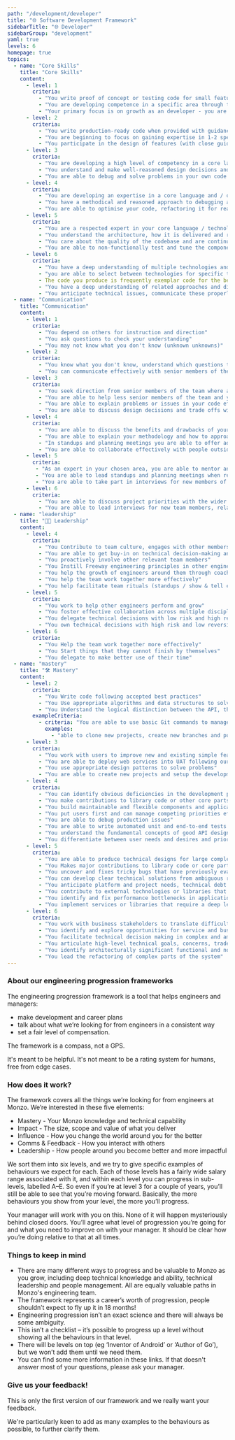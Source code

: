 ```yaml
---
path: "/development/developer"
title: "🌐 Software Development Framework"
sidebarTitle: "🌐 Developer"
sidebarGroup: "development"
yaml: true
levels: 6
homepage: true
topics:
  - name: "Core Skills"
    title: "Core Skills"
    content:
      - level: 1
        criteria:
          - "You write proof of concept or testing code for small features when provided with guidance, direction and support"
          - "You are developing competence in a specific area through training, development and experience."
          - "Your primary focus is on growth as an developer - you are constantly learning how to learn."
      - level: 2
        criteria:
          - "You write production-ready code when provided with guidance on the best approach."
          - "You are beginning to focus on gaining expertise in 1-2 specific areas."
          - "You participate in the design of features (with close guidance)."        
      - level: 3
        criteria:
          - "You are developing a high level of competency in a core language and / or technology"
          - "You understand and make well-reasoned design decisions and trade-offs in your solution area."
          - "You are able to debug and solve problems in your own code or others code, with support or guidance from colleagues."   
      - level: 4
        criteria:
          - "You are developing an expertise in a core language and / or technology, and gaining awareness of others."
          - "You have a methodical and reasoned approach to debugging and problem solving."
          - "You are able to optimise your code, refactoring it for readability and performance"
      - level: 5
        criteria:
          - "You are a respected expert in your core language / technology and are sought for your opinion and guidance."
          - "You understand the architecture, how it is delivered and run in production, and the impact your changes may have on it."   
          - "You care about the quality of the codebase and are continually looking for ways to improve it, as well as the experience of working with it."
          - "You are able to non-functionally test and tune the components for which you are responsible (e.g. in areas of performance, security, accessibility, etc.)"
      - level: 6
        criteria:
          - "You have a deep understanding of multiple technologies and frameworks"
          - "you are able to select between technologies for specific tasks or solutions"
          - The code you produce is frequently exemplar code for the benefit of others."
          - "You have a deep understanding of related approaches and disciplines such as Agile, DevOps, and Software / Solution Architecture."
          - "You anticipate technical issues, communicate these properly to the relevant stakeholders, and make architectural / design decisions to avoid / resolve them."
  - name: "Communication"
    title: "Communication"
    content:
      - level: 1
        criteria:
          - "You depend on others for instruction and direction"
          - "You ask questions to check your understanding"
          - "You may not know what you don't know (unknown unknowns)"
      - level: 2
        criteria:
          - "You know what you don't know, understand which questions to ask"
          - "You can communicate effectively with senior members of the team in your area"
      - level: 3
        criteria:
          - "You seek direction from senior members of the team where appropriate"
          - "You are able to help less senior members of the team and your peers with specific questions in your areas of competence" 
          - "You are able to explain problems or issues in your code effectively to others when debugging"
          - "You are able to discuss design decisions and trade offs with other members of the team"        
      - level: 4
        criteria:
          - "You are able to discuss the benefits and drawbacks of your core technology and how it compares to others"
          - "You are able to explain your methodology and how to approach specific problems to less senior members of the team"
          - "In standups and planning meetings you are able to offer advice and information to other members of the team"
          - "You are able to collaborate effectively with people outside the team and the wider business"
      - level: 5
        criteria:
         - "As an expert in your chosen area, you are able to mentor and inform more junior members of the team in this area"
         - "You are able to lead standups and planning meetings when required"
         - "You are able to take part in interviews for new members of the team, asking technical questions as required"      
      - level: 6
        criteria:
          - "You are able to discuss project priorities with the wider business and the board of directors, with a view to their commercial application"  
          - "You are able to lead interviews for new team members, relating their experience to the needs of the team"
  - name: "leadership"
    title: "👩‍💼 Leadership"
    content:    
      - level: 4
        criteria:
          - "You Contribute to team culture, engages with other members of the team"
          - "You are able to get buy-in on technical decision-making and proposed designs"
          - "You proactively involve other relevant team members"          
          - "You Instill Freeway engineering principles in other engineers"
          - "You help the growth of engineers around them through coaching and mentoring"
          - "You help the team work together more effectively"
          - "You help facilitate team rituals (standups / show & tell etc)"
      - level: 5
        criteria:
          - "You work to help other engineers perform and grow"
          - "You foster effective collaboration across multiple disciplines (backend, mobile, data, design, web)"
          - "You delegate technical decisions with low risk and high reversibility"
          - "You own technical decisions with high risk and low reversibility"
      - level: 6
        criteria:
          - "You Help the team work together more effectively"
          - "You Start things that they cannot finish by themselves"
          - "You delegate to make better use of their time"
  - name: "mastery"
    title: "🛠️ Mastery"
    content:      
      - level: 2
        criteria:
          - "You Write code following accepted best practices"
          - "You Use appropriate algorithms and data structures to solve problems"
          - "You Understand the logical distinction between the API, the frontend and the backend"
        exampleCriteria:
          - criteria: "You are able to use basic Git commands to manage workflow effectively"
            examples:
              - "able to clone new projects, create new branches and pull requests from those branches"
      - level: 3
        criteria:
          - "You work with users to improve new and existing simple features iteratively"
          - "You are able to deploy web services into UAT following our deployment guidelines"
          - "You use appropriate design patterns to solve problems"
          - "You are able to create new projects and setup the development environment for them"         
      - level: 4
        criteria:
          - "You can identify obvious deficiencies in the development processes and support activities to improve them"
          - "You make contributions to library code or other core parts of larger applications"          
          - "You build maintainable and flexible components and applications"
          - "You put users first and can manage competing priorities effectively"
          - "You are able to debug production issues"
          - "You are able to write automated unit and end-to-end tests following accepted best practices"
          - "You understand the fundamental concepts of good API design and are able to apply them to our APIs"  
          - "You differentiate between user needs and desires and prioritises accordingly"    
      - level: 5
        criteria:
          - "You are able to produce technical designs for large complex projects"
          - "You Makes major contributions to library code or core parts of the application"
          - "You uncover and fixes tricky bugs that have previously evaded detection"
          - "You can develop clear technical solutions from ambiguous requirements"
          - "You anticipate platform and project needs, technical debt and common issues intuitively"          
          - "You contribute to external technologies or libraries that we depend on"
          - "You identify and fix performance bottlenecks in applications"   
          - "You implement services or libraries that require a deep level of domain knowledge"
      - level: 6
        criteria:
          - "You work with business stakeholders to translate difficult business problems into technical designs, ensuring that the organisation derives maximum value from technology"
          - "You identify and explore opportunities for service and business improvement"
          - "You facilitate technical decision making in complex and ambiguous situations"
          - "You articulate high-level technical goals, concerns, trade-offs, and decisions to the rest of the company effectively"
          - "You identify architecturally significant functional and non-functional requirements, identifies conflicts among them, and defines possible trade-offs scenarios"         
          - "You lead the refactoring of complex parts of the system"
---
```

### About our engineering progression frameworks
The engineering progression framework is a tool that helps engineers and managers:
- make development and career plans
- talk about what we’re looking for from engineers in a consistent way
- set a fair level of compensation.

The framework is a compass, not a GPS.

It's meant to be helpful. It's not meant to be a rating system for humans, free from edge cases.

### How does it work?
The framework covers all the things we’re looking for from engineers at Monzo. We’re interested in these five elements:
- Mastery - Your Monzo knowledge and technical capability
- Impact - The size, scope and value of what you deliver
- Influence - How you change the world around you for the better
- Comms & Feedback - How you interact with others
- Leadership - How people around you become better and more impactful

We sort them into six levels, and we try to give specific examples of behaviours we expect for each. Each of those levels has a fairly wide salary range associated with it, and within each level you can progress in sub-levels, labelled A–E. So even if you’re at level 3 for a couple of years, you’ll still be able to see that you’re moving forward. Basically, the more behaviours you show from your level, the more you’ll progress.

Your manager will work with you on this. None of it will happen mysteriously behind closed doors. You’ll agree what level of progression you’re going for and what you need to improve on with your manager. It should be clear how you’re doing relative to that at all times.

### Things to keep in mind
- There are many different ways to progress and be valuable to Monzo as you grow, including deep technical knowledge and ability, technical leadership and people management. All are equally valuable paths in Monzo's engineering team.
- The framework represents a career’s worth of progression, people shouldn’t expect to fly up it in 18 months!
- Engineering progression isn’t an exact science and there will always be some ambiguity.
- This isn’t a checklist – it’s possible to progress up a level without showing all the behaviours in that level.
- There will be levels on top (eg ‘Inventor of Android’ or ‘Author of Go’), but we won’t add them until we need them.
- You can find some more information in these links. If that doesn't answer most of your questions, please ask your manager.

### Give us your feedback!
This is only the first version of our framework and we really want your feedback.

We're particularly keen to add as many examples to the behaviours as possible, to further clarify them.